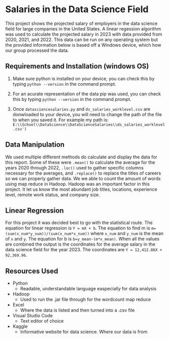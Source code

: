 # Salaries in the Data Science Field

This project shows the projected salary of employers in the data science field for large companies in the United States. A linear regession algorithm was used to calculate the projected salary in 2023 with data provided from 2020, 2021, and 2022. This data can be run on any operating system but the provided information below is based off a Windows device, which how our group processed the data.

## Requirements and Installation (windows OS)
1) Make sure python is installed on your device, you can check this by typing `python --version` in the command prompt.

2) For an acurate representation of the data pip was used, you can check this by typing `python --version` in the command prompt.

3) Once `datasciencesalaries.py` and `ds_salaries_worklevel.csv` are donwloaded to your device, you will need to change the path of the file to when you saved it. For example my path is: `E:\\School\\DataScience\\DataScienceSalaries\\ds_salaries_worklevel.csv')`

## Data Manipulation
We used multiple different methods do calculate and display the data for this report. Some of these were `.mean()` to calculate the average for the years 2020 through 2022, `.loc()` used to gather specific columns necessary for the averages, and `.replace()` to replace the titles of careers so we can properly gather data. We we able to count the amount of words using map reduce in Hadoop. Hadoop was an important factor in this project. It let us know the most abundant job titles, locations, experience level, remote work status, and company size. 

## Linear Regression 
For this project it was decided best to go with the statistical route. The equation for linear regression is `Y = mX + b`. The equation to find m is `m=(sum(x_num*y_num))/(sum(x_num*x_num))` where `x_num` and `y_num` is the mean of `x` and `y`. The equation for b is `b=y_mean-(m*x_mean)`. When all the values are combined the output is the coordinates for the average salary in the data science field for the year 2023. The coordinates are `Y = 12,412.86X + 92,369.96`. 

## Resources Used
- Python
    - Readable, understandable language easpecially for data analysis
- Hadoop
    - Used to run the .jar file through for the wordcount map reduce
- Excel
    - Where the data is listed and then turned into a .csv file
- Visual Studio Code
    - Text editor of choice
- Kaggle
    - Informative website for data science. Where our data is from